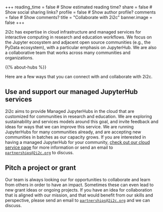 +++
reading_time = false  # Show estimated reading time?
share = false  # Show social sharing links?
profile = false  # Show author profile?
comments = false  # Show comments?
title = "Collaborate with 2i2c"
banner.image = false
+++

2i2c has expertise in cloud infrastructure and managed services for interactive computing in research and education workflows.
We focus on the Jupyter ecosystem and adjacent open source communities (e.g., the PyData ecosystem), with a particular emphasis on JupyterHub.
We are also a collaborative team that works across many communities and organizations.

{{% about-hubs %}}

Here are a few ways that you can connect with and collaborate with 2i2c.

## Use and support our managed JupyterHub services

2i2c aims to provide Managed JupyterHubs in the cloud that are customized for communities in research and education.
We are exploring sustainability and services models around this goal, and invite feedback and ideas for ways that we can improve this service.
We are running JupyterHubs for many communities already, and are accepting new communities in batches as our capacity grows.
If you are interested in having a managed JupyterHub for your community, [check out our cloud service page](/service) for more information or send an email to [`partnerships@2i2c.org`](mailto:partnerships@2i2c.org) to discuss.

## Pitch a project or grant

Our team is always looking our for opportunities to collaborate and learn from others in order to have an impact.
Sometimes these can even lead to new grant ideas or ongoing projects.
If you have an idea for collaboration that is aligned with our mission, and that would benefit from our skills and perspective, please send an email to [`partnerships@2i2c.org`](mailto:partnerships@2i2c.org) and we can discuss.
